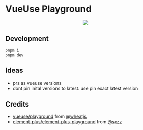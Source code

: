 # VueUse Playground

<p align="center">
  <a href="https://cdn.jsdelivr.net/gh/antfu/static/sponsors.svg">
    <img src='https://cdn.jsdelivr.net/gh/antfu/static/sponsors.svg'>
  </a>
</p>

## Development

```
pnpm i
pnpm dev
```

## Ideas

- prs as vueuse versions
- dont pin inital versions to latest. use pin exact latest version

## Credits

- [vueuse/playground](https://github.com/vueuse/playground) from [@wheatjs](https://github.com/wheatjs)
- [element-plus/element-plus-playground](https://github.com/element-plus/element-plus-playground/) from [@sxzz](https://github.com/sxzz)
